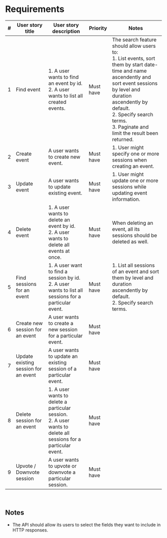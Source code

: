 # Requirements

\# | User story title | User story description | Priority | Notes
------------ | ------------- | ------------- | ------------- | -------------
1 | Find event | 1. A user wants to find an event by id.<br/>2. A user wants to list all created events. | Must have | The search feature should allow users to:<br/> 1. List events, sort them by start date-time and name ascendently and sort event sessions by level and duration ascendently by default.<br/> 2. Specify search terms.<br/> 3. Paginate and limit the result been returned.
2 | Create event | A user wants to create new event. | Must have | 1. User might specify one or more sessions when creating an event.
3 | Update event | A user wants to update existing event. | Must have | 1. User might update one or more sessions while updating event information.
4 | Delete event | 1. A user wants to delete an event by id.<br/> 2. A user wants to delete all events at once.| Must have | When deleting an event, all its sessions should be deleted as well.
5 | Find sessions for an event | 1. A user want to find a session by id. <br/>2. A user wants to list all sessions for a particular event. | Must have | 1. List all sessions of an event and sort them by level and duration ascendently by default.<br/> 2. Specify search terms.
6 | Create new session for an event | A user wants to create a new session for a particular event. | Must have | 
7 | Update existing session for an event | A user wants to update an existing session of a particular event. | Must have | 
8 | Delete session for an event | 1. A user wants to delete a particular session. <br/> 2. A user wants to delete all sessions for a particular event. | Must have | 
9 | Upvote / Downvote session | A user wants to upvote or downvote a particular session. | Must have | 

<br/>

## Notes
- The API should allow its users to select the fields they want to include in HTTP responses.